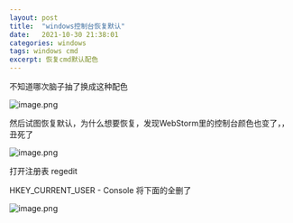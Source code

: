 ```yaml
---
layout: post
title:  "windows控制台恢复默认"
date:   2021-10-30 21:38:01
categories: windows
tags: windows cmd
excerpt: 恢复cmd默认配色
---
```



不知道哪次脑子抽了换成这种配色

![image.png](https://i.loli.net/2021/10/30/3QFsoKDjcbB6JRH.png)


然后试图恢复默认，为什么想要恢复，发现WebStorm里的控制台颜色也变了，，丑死了

![image.png](https://i.loli.net/2021/10/30/vVSBLnk8jI6Wdwe.png)

打开注册表 regedit

HKEY_CURRENT_USER - Console 将下面的全删了

![image.png](https://i.loli.net/2021/10/30/DF8ik9cX1VdbowW.png)